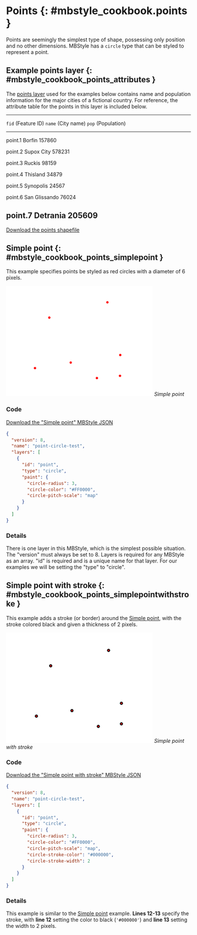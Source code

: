 # Points {: #mbstyle_cookbook.points }

Points are seemingly the simplest type of shape, possessing only position and no other dimensions. MBStyle has a `circle` type that can be styled to represent a point.

## Example points layer {: #mbstyle_cookbook_points_attributes }

The [points layer](artifacts/mbstyle_cookbook_point.zip) used for the examples below contains name and population information for the major cities of a fictional country. For reference, the attribute table for the points in this layer is included below.

  ------------------------------------------------------------------------
  `fid` (Feature ID)    `name` (City name)           `pop` (Population)
  --------------------- ---------------------------- ---------------------
  point.1               Borfin                       157860

  point.2               Supox City                   578231

  point.3               Ruckis                       98159

  point.4               Thisland                     34879

  point.5               Synopolis                    24567

  point.6               San Glissando                76024

  point.7               Detrania                     205609
  ------------------------------------------------------------------------

[Download the points shapefile](artifacts/mbstyle_cookbook_point.zip)

## Simple point {: #mbstyle_cookbook_points_simplepoint }

This example specifies points be styled as red circles with a diameter of 6 pixels.

![](../../sld/cookbook/images/point_simplepoint.png)
*Simple point*

### Code

[Download the "Simple point" MBStyle JSON](artifacts/mbstyle_simple_point_circle.json)

``` {.json linenos=""}
{
  "version": 8,
  "name": "point-circle-test",
  "layers": [
    {
      "id": "point",
      "type": "circle",
      "paint": {
        "circle-radius": 3,
        "circle-color": "#FF0000",
        "circle-pitch-scale": "map"
      }
    }
  ]
}
```

### Details

There is one layer in this MBStyle, which is the simplest possible situation. The "version" must always be set to 8. Layers is required for any MBStyle as an array. "id" is required and is a unique name for that layer. For our examples we will be setting the "type" to "circle".

## Simple point with stroke {: #mbstyle_cookbook_points_simplepointwithstroke }

This example adds a stroke (or border) around the [Simple point](points.md#mbstyle_cookbook_points_simplepoint), with the stroke colored black and given a thickness of 2 pixels.

![](../../sld/cookbook/images/point_simplepointwithstroke.png)
*Simple point with stroke*

### Code

[Download the "Simple point with stroke" MBStyle JSON](artifacts/mbstyle_simple_point_circle_stroke.json)

``` {.json linenos=""}
{
  "version": 8,
  "name": "point-circle-test",
  "layers": [
    {
      "id": "point",
      "type": "circle",
      "paint": {
        "circle-radius": 3,
        "circle-color": "#FF0000",
        "circle-pitch-scale": "map",
        "circle-stroke-color": "#000000",
        "circle-stroke-width": 2
      }
    }
  ]
}
```

### Details

This example is similar to the [Simple point](points.md#mbstyle_cookbook_points_simplepoint) example. **Lines 12-13** specify the stroke, with **line 12** setting the color to black (`'#000000'`) and **line 13** setting the width to 2 pixels.

